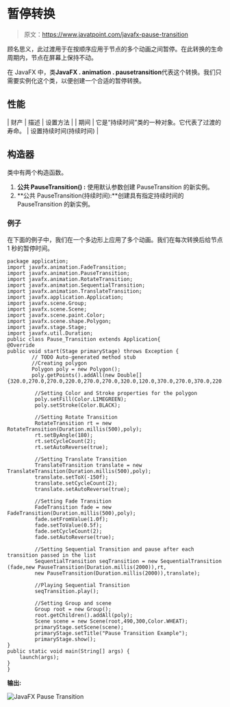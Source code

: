 # 暂停转换

> 原文：<https://www.javatpoint.com/javafx-pause-transition>

顾名思义，此过渡用于在按顺序应用于节点的多个动画之间暂停。在此转换的生命周期内，节点在屏幕上保持不动。

在 JavaFX 中，类**JavaFX . animation . pausetransition**代表这个转换。我们只需要实例化这个类，以便创建一个合适的暂停转换。

## 性能

| 财产 | 描述 | 设置方法 |
| 期间 | 它是“持续时间”类的一种对象。它代表了过渡的寿命。 | 设置持续时间(持续时间) |

## 构造器

类中有两个构造函数。

1.  **公共 PauseTransition() :** 使用默认参数创建 PauseTransition 的新实例。
2.  **公共 PauseTransition(持续时间):**创建具有指定持续时间的 PauseTransition 的新实例。

### 例子

在下面的例子中，我们在一个多边形上应用了多个动画。我们在每次转换后给节点 1 秒的暂停时间。

```
package application;
import javafx.animation.FadeTransition;
import javafx.animation.PauseTransition;
import javafx.animation.RotateTransition;
import javafx.animation.SequentialTransition;
import javafx.animation.TranslateTransition;
import javafx.application.Application;
import javafx.scene.Group;
import javafx.scene.Scene;
import javafx.scene.paint.Color;
import javafx.scene.shape.Polygon;
import javafx.stage.Stage;
import javafx.util.Duration;
public class Pause_Transition extends Application{
@Override
public void start(Stage primaryStage) throws Exception {
		// TODO Auto-generated method stub
		//Creating polygon 
		Polygon poly = new Polygon(); 
		poly.getPoints().addAll(new Double[] {320.0,270.0,270.0,220.0,270.0,270.0,320.0,120.0,370.0,270.0,370.0,220.0});

		 //Setting Color and Stroke properties for the polygon  
		 poly.setFill(Color.LIMEGREEN);
		 poly.setStroke(Color.BLACK);

		 //Setting Rotate Transition 
		 RotateTransition rt = new RotateTransition(Duration.millis(500),poly);
	     rt.setByAngle(180);
	     rt.setCycleCount(2);
	     rt.setAutoReverse(true);

	     //Setting Translate Transition 
	     TranslateTransition translate = new TranslateTransition(Duration.millis(500),poly);
	     translate.setToX(-150f);
	     translate.setCycleCount(2);
	     translate.setAutoReverse(true);

	     //Setting Fade Transition 
	     FadeTransition fade = new FadeTransition(Duration.millis(500),poly);
	     fade.setFromValue(1.0f);
	     fade.setToValue(0.5f);
	     fade.setCycleCount(2);
	     fade.setAutoReverse(true);

	     //Setting Sequential Transition and pause after each transition passed in the list 
	     SequentialTransition seqTransition = new SequentialTransition (fade,new PauseTransition(Duration.millis(2000)),rt,
	     new PauseTransition(Duration.millis(2000)),translate);

	     //Playing Sequential Transition 
	     seqTransition.play();

	     //Setting Group and scene 
	     Group root = new Group();
		 root.getChildren().addAll(poly);
		 Scene scene = new Scene(root,490,300,Color.WHEAT);
		 primaryStage.setScene(scene);
		 primaryStage.setTitle("Pause Transition Example");
		 primaryStage.show();
}
public static void main(String[] args) {
	launch(args);
}
}

```

**输出:**

![JavaFX Pause Transition](../img/7ae5b53935cfaac8c7323f459d2c1661.png)